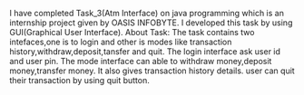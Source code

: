 I have completed Task_3(Atm Interface) on java programming which is an internship project given by OASIS INFOBYTE.
I developed this task by using GUI(Graphical User Interface).
About Task:
The task contains two intefaces,one is to login and other is modes like transaction history,withdraw,deposit,tansfer and quit.
The login interface ask user id and user pin.
The mode interface can able to withdraw money,deposit money,transfer money.
It also gives transaction history details.
user can quit their transaction by using quit button.
